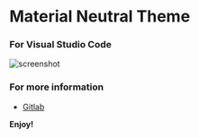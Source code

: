 # Material Neutral Theme
### For Visual Studio Code

![screenshot](http://i.imgur.com/ttsFL5B.png)

### For more information
* [Gitlab](https://gitlab.com/bernardodsanderson/material-neutral-theme)

**Enjoy!**